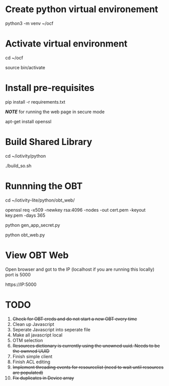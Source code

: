

# Create python virtual environement

python3 -m venv ~/ocf

# Activate virtual environment

cd ~/ocf

source bin/activate


# Install pre-requisites

pip install -r requirements.txt

**_NOTE_** for running the web page in secure mode

apt-get install openssl

# Build Shared Library

cd ~/iotivity/python

./build\_so.sh

# Runnning the OBT
cd ~/iotivity-lite/python/obt_web/

openssl req -x509 -newkey rsa:4096 -nodes -out cert.pem -keyout key.pem -days 365

python gen_app_secret.py

python obt_web.py

# View OBT Web
Open browser and got to the IP (localhost if you are running this locally)
port is 5000

https://IP:5000


# TODO

1. ~~Check for OBT creds and do not start a new OBT every time~~
2. Clean up Javascript
3. Seperate Javascript into seperate file
4. Make all javascript local
5. OTM selection
6. ~~Resources dictionary is currently using the unowned uuid.  Needs to be the ownned UUID~~
7. Finish simple client
8. Finish ACL editing
9. ~~Implement threading events for resourcelist (need to wait until resources are populated)~~
10. ~~Fix duplicates in Device array~~


